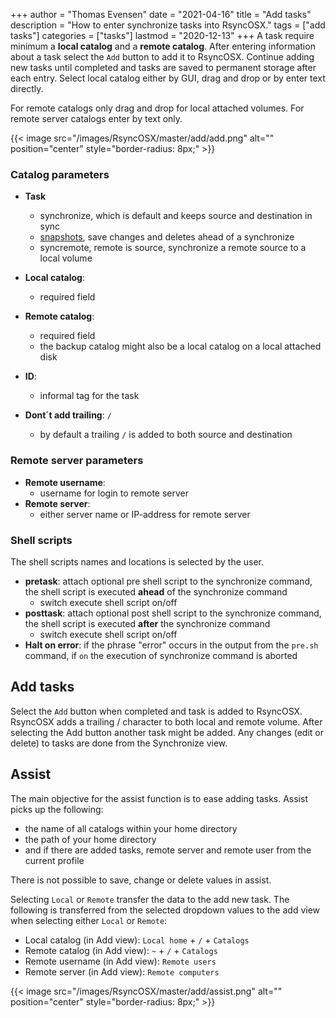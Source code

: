 +++
author = "Thomas Evensen"
date = "2021-04-16"
title =  "Add tasks"
description = "How to enter synchronize tasks into RsyncOSX."
tags = ["add tasks"]
categories = ["tasks"]
lastmod = "2020-12-13"
+++
A task require minimum a **local catalog** and a **remote catalog**. After entering information about a task select the `Add` button to add it to RsyncOSX. Continue adding new tasks until completed and tasks are saved to permanent storage after each entry. Select local catalog either by GUI, drag and drop or by enter text directly.

For remote catalogs only drag and drop for local attached volumes. For remote server catalogs enter by text only.

{{< image src="/images/RsyncOSX/master/add/add.png" alt="" position="center" style="border-radius: 8px;" >}}

### Catalog parameters
- **Task**
  - synchronize, which is default and keeps source and destination in sync
  - [snapshots](/post/snapshots/), save changes and deletes ahead of a synchronize
  - syncremote, remote is source, synchronize a remote source to a local volume

- **Local catalog**:
  - required field
- **Remote catalog**:
  - required field
  - the backup catalog might also be a local catalog on a local attached disk

- **ID**:
  - informal tag for the task

- **Dont´t add trailing**: `/`
  - by default a trailing `/` is added to both source and destination

### Remote server parameters
- **Remote username**:
  - username for login to remote server
- **Remote server**:
  - either server name or IP-address for remote server

### Shell scripts

The shell scripts names and locations is selected by the user.

- **pretask**: attach optional pre shell script to the synchronize command, the shell script is executed **ahead** of the synchronize command
  - switch execute shell script on/off
- **posttask**: attach optional post shell script to the synchronize command, the shell script is executed **after** the synchronize command
  - switch execute shell script on/off
- **Halt on error**: if the phrase "error" occurs in the output from the `pre.sh` command, if `on` the execution of synchronize command is aborted

## Add tasks

Select the `Add` button when completed and task is added to RsyncOSX. RsyncOSX adds a trailing / character to both local and remote volume. After selecting the Add button another task might be added. Any changes (edit or delete) to tasks are done from the Synchronize view.

## Assist

The main objective for the assist function is to ease adding tasks. Assist picks up the following:

- the name of all catalogs within your home directory
- the path of your home directory
- and if there are added tasks, remote server and remote user from the current profile

There is not possible to save, change or delete values in assist.

Selecting `Local` or `Remote` transfer the data to the add new task. The following is transferred from the selected dropdown values to the add view when selecting either `Local` or `Remote`:

- Local catalog (in Add view): `Local home`  + `/` + `Catalogs`
- Remote catalog (in Add view): `~`  + `/` + `Catalogs`
- Remote username (in Add view): `Remote users`
- Remote server (in Add view): `Remote computers`

{{< image src="/images/RsyncOSX/master/add/assist.png" alt="" position="center" style="border-radius: 8px;" >}}
